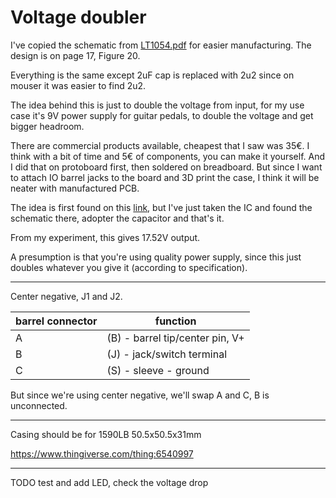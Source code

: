 # Voltage doubler

I've copied the schematic from [LT1054.pdf](LT1054.pdf) for easier manufacturing. The design is on page 17, Figure 20.

Everything is the same except 2uF cap is replaced with 2u2 since on mouser it was easier to find 2u2.

The idea behind this is just to double the voltage from input, for my use case it's 9V power supply for guitar pedals,
to double the voltage and get bigger headroom.

There are commercial products available, cheapest that I saw was 35€. I think with a bit of time and 5€ of components,
you can make it yourself. And I did that on protoboard first, then soldered on breadboard. But since I want to attach
IO barrel jacks to the board and 3D print the case, I think it will be neater with manufactured PCB.

The idea is first found on this [link](https://aionfx.com/project/18v-voltage-doubler-bypass-module/), but I've just
taken the IC and found the schematic there, adopter the capacitor and that's it.

From my experiment, this gives 17.52V output.

A presumption is that you're using quality power supply, since this just doubles whatever you give it (according to
specification).

---

Center negative, J1 and J2.

| barrel connector | function                        |
|------------------|---------------------------------|
| A                | (B) - barrel tip/center pin, V+ |
| B                | (J) - jack/switch terminal      |
| C                | (S) - sleeve - ground           |

But since we're using center negative, we'll swap A and C, B is unconnected.

---

Casing should be for 1590LB 50.5x50.5x31mm

https://www.thingiverse.com/thing:6540997

---

TODO test and add LED, check the voltage drop
